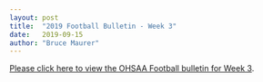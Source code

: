 ```yaml
---
layout: post
title:  "2019 Football Bulletin - Week 3"
date:   2019-09-15
author: "Bruce Maurer"
---
```


[Please click here to view the OHSAA Football bulletin for Week
3](https://storage.googleapis.com/ohsaa-websites/bulletins/2019/2019%20Week%203%20Bulletin.pdf).
